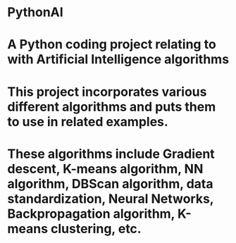 # PythonAI


# A Python coding project relating to  with Artificial Intelligence algorithms

# This project incorporates various different algorithms and puts them to use in related examples.
# These algorithms include Gradient descent, K-means algorithm, NN algorithm, DBScan algorithm, data standardization, Neural Networks, Backpropagation algorithm, K-means clustering, etc.
